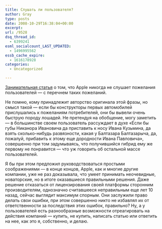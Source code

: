 ```yaml
---
title: Слушать ли пользователя?
author: Gray
type: posts
date: 2008-10-29T16:38:04+00:00
excerpt:
url: /9528
dsq_thread_id:
  - 6399241
esml_socialcount_LAST_UPDATED:
  - 1496995562
essb_cache_expire:
  - 1616178928
categories:
  - Uncategorized

---
```








<a href="http://ko-online.com.ua/node/38952" target="_blank">Занимательная статья</a> о том, что Apple никогда не слушает пожелания пользователей &#8212; с перечнем таких пожеланий.

Не помню, кому принадлежит авторство оригинала этой фразы, но смысл такой &#8212; если бы конструкторы первых автомобилей прислушались к пожеланиям потребителей, они бы вывели очень быструю породу лошадей. Не претендуя на обобщение, могу заметить &#8212; в большинстве своем пользователь рассуждает в духе &#171;Если бы губы Никанора Ивановича да приставить к носу Ивана Кузьмина, да взять сколько-нибудь развязности, какая у Балтазара Балтазарыча, да, пожалуй, прибавить к этому еще дородности Ивана Павловича&#187;, совершенно при том задумываясь, что получившийся гибрид ему же первому не понравится &#8212; что уж говорить об остальной массе пользователей.

Я бы при этом предложил руководствоваться простыми соображениями &#8212; в конце концов, Apple, как и многие другие компании, уже не раз доказывала, что умеет принимать неочевидные, новаторские, но в итоге оказавшиеся правильными решения. Даже решение отказаться от лицензирования своей платформы сторонним производителям, однозначно считавшееся неправильным еще лет 10 назад, сейчас выглядит максимум спорным. Они заслужили право делать свои ошибки, при этом совершенно никто не избавлял их от ответственности за последствия этих ошибок, правильно? Ну, а у пользователей есть разнообразные возможности отреагировать на действия компаний &#8212; купить, не купить, написать статью или ответить на нее, как это я, собственно, и делаю.